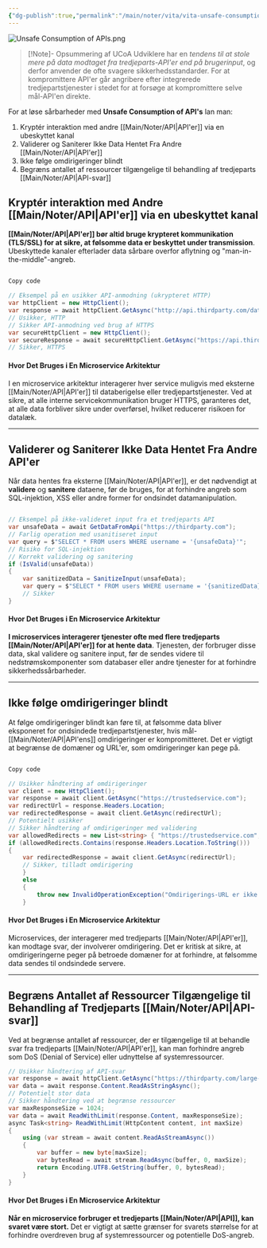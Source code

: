 ```yaml
---
{"dg-publish":true,"permalink":"/main/noter/vita/vita-unsafe-consumption-of-ap-is/","created":"2024-11-11T09:23:09.866+01:00"}
---
```


![Unsafe Consumption of APIs.png](/img/user/Unsafe%20Consumption%20of%20APIs.png)
> [!Note]- Opsummering af UCoA
> Udviklere har en *tendens til at stole mere på data modtaget fra tredjeparts-API'er end på brugerinput*, og derfor anvender de ofte svagere sikkerhedsstandarder. For at kompromittere API'er går angribere efter integrerede tredjepartstjenester i stedet for at forsøge at kompromittere selve mål-API'en direkte.

For at løse sårbarheder med **Unsafe Consumption of API's** lan man:
1. Kryptér interaktion med andre [[Main/Noter/API\|API'er]] via en ubeskyttet kanal
2. Validerer og Saniterer Ikke Data Hentet Fra Andre [[Main/Noter/API\|API'er]]
3. Ikke følge omdirigeringer blindt
4. Begræns antallet af ressourcer tilgængelige til behandling af tredjeparts [[Main/Noter/API\|API-svar]]

## Kryptér interaktion med Andre [[Main/Noter/API\|API'er]] via en ubeskyttet kanal

**[[Main/Noter/API\|API'er]] bør altid bruge krypteret kommunikation (TLS/SSL) for at sikre, at følsomme data er beskyttet under transmission**. Ubeskyttede kanaler efterlader data sårbare overfor aflytning og "man-in-the-middle"-angreb.


```csharp

Copy code

// Eksempel på en usikker API-anmodning (ukrypteret HTTP) 
var httpClient = new HttpClient(); 
var response = await httpClient.GetAsync("http://api.thirdparty.com/data"); 
// Usikker, HTTP  
// Sikker API-anmodning ved brug af HTTPS 
var secureHttpClient = new HttpClient(); 
var secureResponse = await secureHttpClient.GetAsync("https://api.thirdparty.com/data"); 
// Sikker, HTTPS
```
#### Hvor Det Bruges i En Microservice Arkitektur
I en microservice arkitektur interagerer hver service muligvis med eksterne [[Main/Noter/API\|API'er]] til databerigelse eller tredjepartstjenester. Ved at sikre, at alle interne servicekommunikation bruger HTTPS, garanteres det, at alle data forbliver sikre under overførsel, hvilket reducerer risikoen for datalæk.

---

## Validerer og Saniterer Ikke Data Hentet Fra Andre API'er

Når data hentes fra eksterne [[Main/Noter/API\|API'er]], er det nødvendigt at **validere** og **sanitere** dataene, før de bruges, for at forhindre angreb som SQL-injektion, XSS eller andre former for ondsindet datamanipulation.

```csharp

// Eksempel på ikke-valideret input fra et tredjeparts API 
var unsafeData = await GetDataFromApi("https://thirdparty.com");  
// Farlig operation med usanitiseret input 
var query = $"SELECT * FROM users WHERE username = '{unsafeData}'";  
// Risiko for SQL-injektion  
// Korrekt validering og sanitering 
if (IsValid(unsafeData))  
{     
	var sanitizedData = SanitizeInput(unsafeData);     
	var query = $"SELECT * FROM users WHERE username = '{sanitizedData}'";  
	// Sikker 
}
```

#### Hvor Det Bruges i En Microservice Arkitektur
**I microservices interagerer tjenester ofte med flere tredjeparts [[Main/Noter/API\|API'er]] for at hente data**. Tjenesten, der forbruger disse data, skal validere og sanitere input, før de sendes videre til nedstrømskomponenter som databaser eller andre tjenester for at forhindre sikkerhedssårbarheder.

---

## Ikke følge omdirigeringer blindt

At følge omdirigeringer blindt kan føre til, at følsomme data bliver eksponeret for ondsindede tredjepartstjenester, hvis mål-[[Main/Noter/API\|API'ens]] omdirigeringer er kompromitteret. Det er vigtigt at begrænse de domæner og URL'er, som omdirigeringer kan pege på.


```csharp

Copy code

// Usikker håndtering af omdirigeringer 
var client = new HttpClient(); 
var response = await client.GetAsync("https://trustedservice.com"); 
var redirectUrl = response.Headers.Location; 
var redirectedResponse = await client.GetAsync(redirectUrl);  
// Potentielt usikker  
// Sikker håndtering af omdirigeringer med validering 
var allowedRedirects = new List<string> { "https://trustedservice.com", "https://anothertrustedservice.com" }; 
if (allowedRedirects.Contains(response.Headers.Location.ToString())) 
{     
	var redirectedResponse = await client.GetAsync(redirectUrl);  
	// Sikker, tilladt omdirigering 
	} 
	else 
	{     
		throw new InvalidOperationException("Omdirigerings-URL er ikke tilladt"); 
	}
```
#### Hvor Det Bruges i En Microservice Arkitektur
Microservices, der interagerer med tredjeparts [[Main/Noter/API\|API'er]], kan modtage svar, der involverer omdirigering. Det er kritisk at sikre, at omdirigeringerne peger på betroede domæner for at forhindre, at følsomme data sendes til ondsindede servere.

---

## Begræns Antallet af Ressourcer Tilgængelige til Behandling af Tredjeparts [[Main/Noter/API\|API-svar]]

Ved at begrænse antallet af ressourcer, der er tilgængelige til at behandle svar fra tredjeparts [[Main/Noter/API\|API'er]], kan man forhindre angreb som DoS (Denial of Service) eller udnyttelse af systemressourcer.

```csharp
// Usikker håndtering af API-svar 
var response = await httpClient.GetAsync("https://thirdparty.com/large-response"); 
var data = await response.Content.ReadAsStringAsync();  
// Potentielt stor data  
// Sikker håndtering ved at begrænse ressourcer 
var maxResponseSize = 1024;  
var data = await ReadWithLimit(response.Content, maxResponseSize);  
async Task<string> ReadWithLimit(HttpContent content, int maxSize) 
{     
	using (var stream = await content.ReadAsStreamAsync())     
	{         
		var buffer = new byte[maxSize];         
		var bytesRead = await stream.ReadAsync(buffer, 0, maxSize);  
		return Encoding.UTF8.GetString(buffer, 0, bytesRead);     
	} 
}
```
#### Hvor Det Bruges i En Microservice Arkitektur
**Når en microservice forbruger et tredjeparts [[Main/Noter/API\|API]], kan svaret være stort.** Det er vigtigt at sætte grænser for svarets størrelse for at forhindre overdreven brug af systemressourcer og potentielle DoS-angreb.